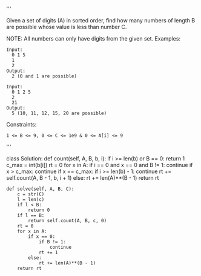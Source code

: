 '''

Given a set of digits (A) in sorted order, find how many numbers of length B are possible whose value is less than number C.

NOTE: All numbers can only have digits from the given set.
Examples:

```
Input:
  0 1 5
  1
  2
Output:
  2 (0 and 1 are possible)

Input:
  0 1 2 5
  2
  21
Output:
  5 (10, 11, 12, 15, 20 are possible)
```

Constraints:

```
1 <= B <= 9, 0 <= C <= 1e9 & 0 <= A[i] <= 9
```

'''

class Solution:
def count(self, A, B, b, i):
if i >= len(b) or B == 0:
return 1
c_max = int(b\[i\])
rt = 0
for x in A:
if i == 0 and x == 0 and B != 1:
continue
if x > c_max:
continue
if x == c_max:
if i >= len(b) - 1:
continue
rt += self.count(A, B - 1, b, i + 1)
else:
rt += len(A)\*\*(B - 1)
return rt

```
def solve(self, A, B, C):
    c = str(C)
    l = len(c)
    if l < B:
        return 0
    if l == B:
        return self.count(A, B, c, 0)
    rt = 0
    for x in A:
        if x == 0:
            if B != 1:
                continue
            rt += 1
        else:
            rt += len(A)**(B - 1)
    return rt
```
